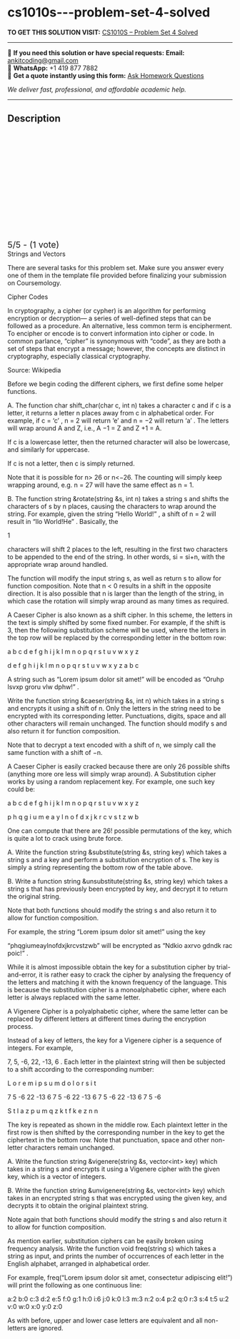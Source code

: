 # cs1010s---problem-set-4-solved
**TO GET THIS SOLUTION VISIT:** [CS1010S – Problem Set 4 Solved](https://www.ankitcodinghub.com/product/cs1010s-problem-set-4-solved/)


---

📩 **If you need this solution or have special requests:** **Email:** ankitcoding@gmail.com  
📱 **WhatsApp:** +1 419 877 7882  
📄 **Get a quote instantly using this form:** [Ask Homework Questions](https://www.ankitcodinghub.com/services/ask-homework-questions/)

*We deliver fast, professional, and affordable academic help.*

---

<h2>Description</h2>



<div class="kk-star-ratings kksr-auto kksr-align-center kksr-valign-top" data-payload="{&quot;align&quot;:&quot;center&quot;,&quot;id&quot;:&quot;115089&quot;,&quot;slug&quot;:&quot;default&quot;,&quot;valign&quot;:&quot;top&quot;,&quot;ignore&quot;:&quot;&quot;,&quot;reference&quot;:&quot;auto&quot;,&quot;class&quot;:&quot;&quot;,&quot;count&quot;:&quot;1&quot;,&quot;legendonly&quot;:&quot;&quot;,&quot;readonly&quot;:&quot;&quot;,&quot;score&quot;:&quot;5&quot;,&quot;starsonly&quot;:&quot;&quot;,&quot;best&quot;:&quot;5&quot;,&quot;gap&quot;:&quot;4&quot;,&quot;greet&quot;:&quot;Rate this product&quot;,&quot;legend&quot;:&quot;5\/5 - (1 vote)&quot;,&quot;size&quot;:&quot;24&quot;,&quot;title&quot;:&quot;CS1010S - Problem Set 4 Solved&quot;,&quot;width&quot;:&quot;138&quot;,&quot;_legend&quot;:&quot;{score}\/{best} - ({count} {votes})&quot;,&quot;font_factor&quot;:&quot;1.25&quot;}">

<div class="kksr-stars">

<div class="kksr-stars-inactive">
            <div class="kksr-star" data-star="1" style="padding-right: 4px">


<div class="kksr-icon" style="width: 24px; height: 24px;"></div>
        </div>
            <div class="kksr-star" data-star="2" style="padding-right: 4px">


<div class="kksr-icon" style="width: 24px; height: 24px;"></div>
        </div>
            <div class="kksr-star" data-star="3" style="padding-right: 4px">


<div class="kksr-icon" style="width: 24px; height: 24px;"></div>
        </div>
            <div class="kksr-star" data-star="4" style="padding-right: 4px">


<div class="kksr-icon" style="width: 24px; height: 24px;"></div>
        </div>
            <div class="kksr-star" data-star="5" style="padding-right: 4px">


<div class="kksr-icon" style="width: 24px; height: 24px;"></div>
        </div>
    </div>

<div class="kksr-stars-active" style="width: 138px;">
            <div class="kksr-star" style="padding-right: 4px">


<div class="kksr-icon" style="width: 24px; height: 24px;"></div>
        </div>
            <div class="kksr-star" style="padding-right: 4px">


<div class="kksr-icon" style="width: 24px; height: 24px;"></div>
        </div>
            <div class="kksr-star" style="padding-right: 4px">


<div class="kksr-icon" style="width: 24px; height: 24px;"></div>
        </div>
            <div class="kksr-star" style="padding-right: 4px">


<div class="kksr-icon" style="width: 24px; height: 24px;"></div>
        </div>
            <div class="kksr-star" style="padding-right: 4px">


<div class="kksr-icon" style="width: 24px; height: 24px;"></div>
        </div>
    </div>
</div>


<div class="kksr-legend" style="font-size: 19.2px;">
            5/5 - (1 vote)    </div>
    </div>
Strings and Vectors

There are several tasks for this problem set. Make sure you answer every one of them in the template file provided before finalizing your submission on Coursemology.

Cipher Codes

In cryptography, a cipher (or cypher) is an algorithm for performing encryption or decryption— a series of well-defined steps that can be followed as a procedure. An alternative, less common term is encipherment. To encipher or encode is to convert information into cipher or code. In common parlance, “cipher” is synonymous with “code”, as they are both a set of steps that encrypt a message; however, the concepts are distinct in cryptography, especially classical cryptography.

Source: Wikipedia

Before we begin coding the different ciphers, we first define some helper functions.

A. The function char shift_char(char c, int n) takes a character c and if c is a letter, it returns a letter n places away from c in alphabetical order. For example, if c = ‘c’ , n = 2 will return ‘e’ and n = −2 will return ‘a’ . The letters will wrap around A and Z, i.e., A −1 = Z and Z +1 = A.

If c is a lowercase letter, then the returned character will also be lowercase, and similarly for uppercase.

If c is not a letter, then c is simply returned.

Note that it is possible for n&gt; 26 or n&lt;−26. The counting will simply keep wrapping around, e.g. n = 27 will have the same effect as n = 1.

B. The function string &amp;rotate(string &amp;s, int n) takes a string s and shifts the characters of s by n places, causing the characters to wrap around the string. For example, given the string “Hello World!” , a shift of n = 2 will result in “llo World!He” . Basically, the

1

characters will shift 2 places to the left, resulting in the first two characters to be appended to the end of the string. In other words, si = si+n, with the appropriate wrap around handled.

The function will modify the input string s, as well as return s to allow for function composition. Note that n &lt; 0 results in a shift in the opposite direction. It is also possible that n is larger than the length of the string, in which case the rotation will simply wrap around as many times as required.

A Caeser Cipher is also known as a shift cipher. In this scheme, the letters in the text is simply shifted by some fixed number. For example, if the shift is 3, then the following substitution scheme will be used, where the letters in the top row will be replaced by the corresponding letter in the bottom row:

a b c d e f g h i j k l m n o p q r s t u v w x y z

d e f g h i j k l m n o p q r s t u v w x y z a b c

A string such as “Lorem ipsum dolor sit amet!” will be encoded as “Oruhp lsvxp groru vlw dphw!” .

Write the function string &amp;caeser(string &amp;s, int n) which takes in a string s and encrypts it using a shift of n. Only the letters in the string need to be encrypted with its corresponding letter. Punctuations, digits, space and all other characters will remain unchanged. The function should modify s and also return it for function composition.

Note that to decrypt a text encoded with a shift of n, we simply call the same function with a shift of −n.

A Caeser Cipher is easily cracked because there are only 26 possible shifts (anything more ore less will simply wrap around). A Substitution cipher works by using a random replacement key. For example, one such key could be:

a b c d e f g h i j k l m n o p q r s t u v w x y z

p h q g i u m e a y l n o f d x j k r c v s t z w b

One can compute that there are 26! possible permutations of the key, which is quite a lot to crack using brute force.

A. Write the function string &amp;substitute(string &amp;s, string key) which takes a string s and a key and perform a substitution encryption of s. The key is simply a string representing the bottom row of the table above.

B. Write a function string &amp;unsubstitute(string &amp;s, string key) which takes a string s that has previously been encrypted by key, and decrypt it to return the original string.

Note that both functions should modify the string s and also return it to allow for function composition.

For example, the string “Lorem ipsum dolor sit amet!” using the key

“phqgiumeaylnofdxjkrcvstzwb” will be encrypted as “Ndkio axrvo gdndk rac poic!” .

While it is almost impossible obtain the key for a substitution cipher by trial-and-error, it is rather easy to crack the cipher by analysing the frequency of the letters and matching it with the known frequency of the language. This is because the substitution cipher is a monoalphabetic cipher, where each letter is always replaced with the same letter.

A Vigenere Cipher is a polyalphabetic cipher, where the same letter can be replaced by different letters at different times during the encryption process.

Instead of a key of letters, the key for a Vigenere cipher is a sequence of integers. For example,

7, 5, -6, 22, -13, 6 . Each letter in the plaintext string will then be subjected to a shift according to the corresponding number:

L o r e m i p s u m d o l o r s i t

7 5 -6 22 -13 6 7 5 -6 22 -13 6 7 5 -6 22 -13 6 7 5 -6

S t l a z p u m q z k t f k e z n n

The key is repeated as shown in the middle row. Each plaintext letter in the first row is then shifted by the corresponding number in the key to get the ciphertext in the bottom row. Note that punctuation, space and other non-letter characters remain unchanged.

A. Write the function string &amp;vigenere(string &amp;s, vector&lt;int&gt; key) which takes in a string s and encrypts it using a Vigenere cipher with the given key, which is a vector of integers.

B. Write the function string &amp;unvigenere(string &amp;s, vector&lt;int&gt; key) which takes in an encrypted string s that was encrypted using the given key, and decrypts it to obtain the original plaintext string.

Note again that both functions should modify the string s and also return it to allow for function composition.

As mention earlier, substitution ciphers can be easily broken using frequency analysis. Write the function void freq(string s) which takes a string as input, and prints the number of occurrences of each letter in the English alphabet, arranged in alphabetical order.

For example, freq(“Lorem ipsum dolor sit amet, consectetur adipiscing elit!”) will print the following as one continuous line:

a:2 b:0 c:3 d:2 e:5 f:0 g:1 h:0 i:6 j:0 k:0 l:3 m:3 n:2 o:4 p:2 q:0 r:3 s:4 t:5 u:2 v:0 w:0 x:0 y:0 z:0

As with before, upper and lower case letters are equivalent and all non-letters are ignored.

